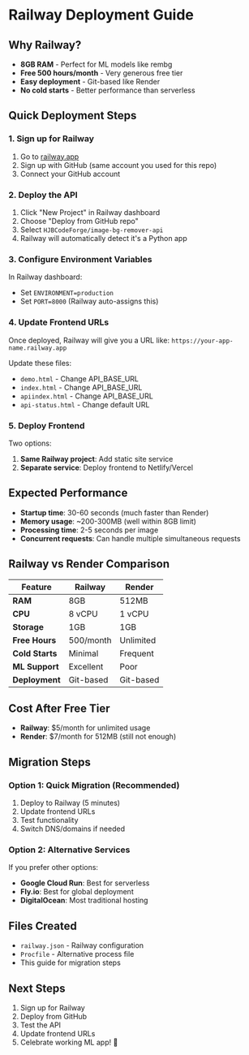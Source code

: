 # Railway Deployment Guide

## Why Railway?
- **8GB RAM** - Perfect for ML models like rembg
- **Free 500 hours/month** - Very generous free tier
- **Easy deployment** - Git-based like Render
- **No cold starts** - Better performance than serverless

## Quick Deployment Steps

### 1. Sign up for Railway
1. Go to [railway.app](https://railway.app)
2. Sign up with GitHub (same account you used for this repo)
3. Connect your GitHub account

### 2. Deploy the API
1. Click "New Project" in Railway dashboard
2. Choose "Deploy from GitHub repo"
3. Select `HJBCodeForge/image-bg-remover-api`
4. Railway will automatically detect it's a Python app

### 3. Configure Environment Variables
In Railway dashboard:
- Set `ENVIRONMENT=production`
- Set `PORT=8000` (Railway auto-assigns this)

### 4. Update Frontend URLs
Once deployed, Railway will give you a URL like:
`https://your-app-name.railway.app`

Update these files:
- `demo.html` - Change API_BASE_URL
- `index.html` - Change API_BASE_URL  
- `apiindex.html` - Change API_BASE_URL  
- `api-status.html` - Change default URL

### 5. Deploy Frontend
Two options:
1. **Same Railway project**: Add static site service
2. **Separate service**: Deploy frontend to Netlify/Vercel

## Expected Performance
- **Startup time**: 30-60 seconds (much faster than Render)
- **Memory usage**: ~200-300MB (well within 8GB limit)
- **Processing time**: 2-5 seconds per image
- **Concurrent requests**: Can handle multiple simultaneous requests

## Railway vs Render Comparison

| Feature | Railway | Render |
|---------|---------|---------|
| **RAM** | 8GB | 512MB |
| **CPU** | 8 vCPU | 1 vCPU |
| **Storage** | 1GB | 1GB |
| **Free Hours** | 500/month | Unlimited |
| **Cold Starts** | Minimal | Frequent |
| **ML Support** | Excellent | Poor |
| **Deployment** | Git-based | Git-based |

## Cost After Free Tier
- **Railway**: $5/month for unlimited usage
- **Render**: $7/month for 512MB (still not enough)

## Migration Steps

### Option 1: Quick Migration (Recommended)
1. Deploy to Railway (5 minutes)
2. Update frontend URLs
3. Test functionality
4. Switch DNS/domains if needed

### Option 2: Alternative Services
If you prefer other options:
- **Google Cloud Run**: Best for serverless
- **Fly.io**: Best for global deployment
- **DigitalOcean**: Most traditional hosting

## Files Created
- `railway.json` - Railway configuration
- `Procfile` - Alternative process file
- This guide for migration steps

## Next Steps
1. Sign up for Railway
2. Deploy from GitHub
3. Test the API
4. Update frontend URLs
5. Celebrate working ML app! 🎉
